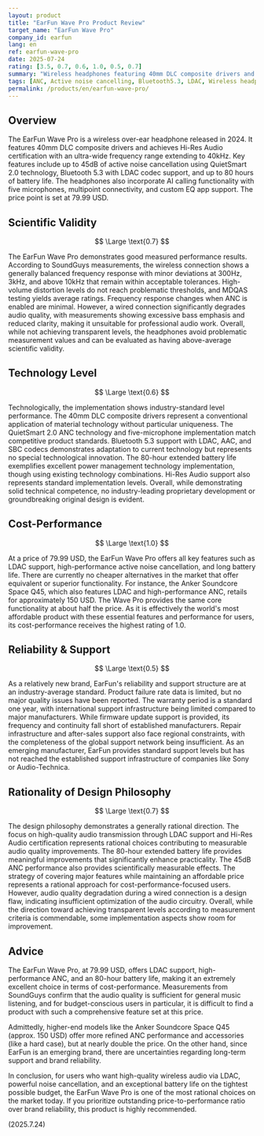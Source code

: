 ```yaml
---
layout: product
title: "EarFun Wave Pro Product Review"
target_name: "EarFun Wave Pro"
company_id: earfun
lang: en
ref: earfun-wave-pro
date: 2025-07-24
rating: [3.5, 0.7, 0.6, 1.0, 0.5, 0.7]
summary: "Wireless headphones featuring 40mm DLC composite drivers and 80-hour battery life. Offers 45dB ANC performance with QuietSmart 2.0 technology and LDAC support at 79.99 USD. Extremely high cost-performance as it is one of the most affordable products with comparable features."
tags: [ANC, Active noise cancelling, Bluetooth5.3, LDAC, Wireless headphones]
permalink: /products/en/earfun-wave-pro/
---
```

## Overview

The EarFun Wave Pro is a wireless over-ear headphone released in 2024. It features 40mm DLC composite drivers and achieves Hi-Res Audio certification with an ultra-wide frequency range extending to 40kHz. Key features include up to 45dB of active noise cancellation using QuietSmart 2.0 technology, Bluetooth 5.3 with LDAC codec support, and up to 80 hours of battery life. The headphones also incorporate AI calling functionality with five microphones, multipoint connectivity, and custom EQ app support. The price point is set at 79.99 USD.

## Scientific Validity

$$ \Large \text{0.7} $$

The EarFun Wave Pro demonstrates good measured performance results. According to SoundGuys measurements, the wireless connection shows a generally balanced frequency response with minor deviations at 300Hz, 3kHz, and above 10kHz that remain within acceptable tolerances. High-volume distortion levels do not reach problematic thresholds, and MDQAS testing yields average ratings. Frequency response changes when ANC is enabled are minimal. However, a wired connection significantly degrades audio quality, with measurements showing excessive bass emphasis and reduced clarity, making it unsuitable for professional audio work. Overall, while not achieving transparent levels, the headphones avoid problematic measurement values and can be evaluated as having above-average scientific validity.

## Technology Level

$$ \Large \text{0.6} $$

Technologically, the implementation shows industry-standard level performance. The 40mm DLC composite drivers represent a conventional application of material technology without particular uniqueness. The QuietSmart 2.0 ANC technology and five-microphone implementation match competitive product standards. Bluetooth 5.3 support with LDAC, AAC, and SBC codecs demonstrates adaptation to current technology but represents no special technological innovation. The 80-hour extended battery life exemplifies excellent power management technology implementation, though using existing technology combinations. Hi-Res Audio support also represents standard implementation levels. Overall, while demonstrating solid technical competence, no industry-leading proprietary development or groundbreaking original design is evident.

## Cost-Performance

$$ \Large \text{1.0} $$

At a price of 79.99 USD, the EarFun Wave Pro offers all key features such as LDAC support, high-performance active noise cancellation, and long battery life. There are currently no cheaper alternatives in the market that offer equivalent or superior functionality. For instance, the Anker Soundcore Space Q45, which also features LDAC and high-performance ANC, retails for approximately 150 USD. The Wave Pro provides the same core functionality at about half the price. As it is effectively the world's most affordable product with these essential features and performance for users, its cost-performance receives the highest rating of 1.0.

## Reliability & Support

$$ \Large \text{0.5} $$

As a relatively new brand, EarFun's reliability and support structure are at an industry-average standard. Product failure rate data is limited, but no major quality issues have been reported. The warranty period is a standard one year, with international support infrastructure being limited compared to major manufacturers. While firmware update support is provided, its frequency and continuity fall short of established manufacturers. Repair infrastructure and after-sales support also face regional constraints, with the completeness of the global support network being insufficient. As an emerging manufacturer, EarFun provides standard support levels but has not reached the established support infrastructure of companies like Sony or Audio-Technica.

## Rationality of Design Philosophy

$$ \Large \text{0.7} $$

The design philosophy demonstrates a generally rational direction. The focus on high-quality audio transmission through LDAC support and Hi-Res Audio certification represents rational choices contributing to measurable audio quality improvements. The 80-hour extended battery life provides meaningful improvements that significantly enhance practicality. The 45dB ANC performance also provides scientifically measurable effects. The strategy of covering major features while maintaining an affordable price represents a rational approach for cost-performance-focused users. However, audio quality degradation during a wired connection is a design flaw, indicating insufficient optimization of the audio circuitry. Overall, while the direction toward achieving transparent levels according to measurement criteria is commendable, some implementation aspects show room for improvement.

## Advice

The EarFun Wave Pro, at 79.99 USD, offers LDAC support, high-performance ANC, and an 80-hour battery life, making it an extremely excellent choice in terms of cost-performance. Measurements from SoundGuys confirm that the audio quality is sufficient for general music listening, and for budget-conscious users in particular, it is difficult to find a product with such a comprehensive feature set at this price.

Admittedly, higher-end models like the Anker Soundcore Space Q45 (approx. 150 USD) offer more refined ANC performance and accessories (like a hard case), but at nearly double the price. On the other hand, since EarFun is an emerging brand, there are uncertainties regarding long-term support and brand reliability.

In conclusion, for users who want high-quality wireless audio via LDAC, powerful noise cancellation, and an exceptional battery life on the tightest possible budget, the EarFun Wave Pro is one of the most rational choices on the market today. If you prioritize outstanding price-to-performance ratio over brand reliability, this product is highly recommended.

(2025.7.24)
